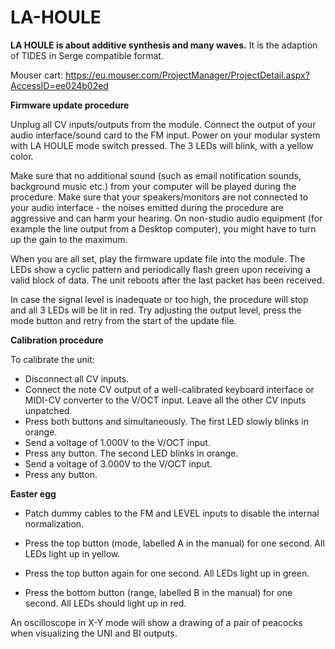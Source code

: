 # LA-HOULE
<B>LA HOULE is about additive synthesis and many waves.</B> It is the adaption of TIDES in Serge compatible format.

Mouser cart: https://eu.mouser.com/ProjectManager/ProjectDetail.aspx?AccessID=ee024b02ed

<B>Firmware update procedure</B>

Unplug all CV inputs/outputs from the module. Connect the output of your audio interface/sound card to the FM input. Power on your modular system with LA HOULE mode switch pressed. The 3 LEDs will blink, with a yellow color.

Make sure that no additional sound (such as email notification sounds, background music etc.) from your computer will be played during the procedure. Make sure that your speakers/monitors are not connected to your audio interface - the noises emitted during the procedure are aggressive and can harm your hearing. On non-studio audio equipment (for example the line output from a Desktop computer), you might have to turn up the gain to the maximum.

When you are all set, play the firmware update file into the module. The LEDs show a cyclic pattern and periodically flash green upon receiving a valid block of data. The unit reboots after the last packet has been received.

In case the signal level is inadequate or too high, the procedure will stop and all 3 LEDs will be lit in red. Try adjusting the output level, press the mode button and retry from the start of the update file.

<B>Calibration procedure</B>

To calibrate the unit:

- Disconnect all CV inputs.
- Connect the note CV output of a well-calibrated keyboard interface or MIDI-CV converter to the V/OCT input. Leave all the other CV inputs unpatched.
- Press both buttons and simultaneously. The first LED slowly blinks in orange.
- Send a voltage of 1.000V to the V/OCT input.
- Press any button. The second LED blinks in orange.
- Send a voltage of 3.000V to the V/OCT input.
- Press any button.

<B>Easter egg</B>

- Patch dummy cables to the FM and LEVEL inputs to disable the internal normalization.

- Press the top button (mode, labelled A in the manual) for one second. All LEDs light up in yellow.

- Press the top button again for one second. All LEDs light up in green.

- Press the bottom button (range, labelled B in the manual) for one second. All LEDs should light up in red.

An oscilloscope in X-Y mode will show a drawing of a pair of peacocks when visualizing the UNI and BI outputs.
